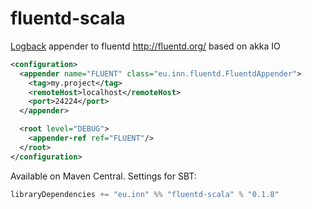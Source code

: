 fluentd-scala
=============

[Logback](http://logback.qos.ch) appender to fluentd http://fluentd.org/ based on akka IO


```xml
<configuration>
  <appender name="FLUENT" class="eu.inn.fluentd.FluentdAppender">
    <tag>my.project</tag>
    <remoteHost>localhost</remoteHost>
    <port>24224</port>
  </appender>

  <root level="DEBUG">
    <appender-ref ref="FLUENT"/>
  </root>
</configuration>
```

Available on Maven Central. Settings for SBT:

```scala
libraryDependencies += "eu.inn" %% "fluentd-scala" % "0.1.8"
```
